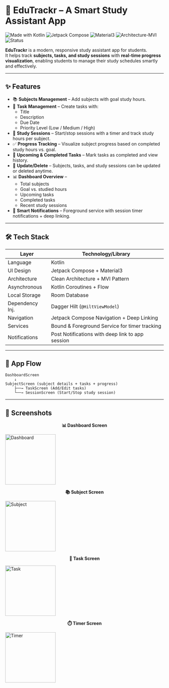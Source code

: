 # 📖 EduTrackr – A Smart Study Assistant App

![Made with Kotlin](https://img.shields.io/badge/Made%20with-Kotlin-7f52ff.svg)
![Jetpack Compose](https://img.shields.io/badge/UI-Jetpack%20Compose-blue)
![Material3](https://img.shields.io/badge/Material%20Design-3-4285F4.svg)
![Architecture-MVI](https://img.shields.io/badge/Architecture-MVI-green)
![Status](https://img.shields.io/badge/Status-Active-brightgreen)

**EduTrackr** is a modern, responsive study assistant app for students.  
It helps track **subjects, tasks, and study sessions** with **real-time progress visualization**, enabling students to manage their study schedules smartly and effectively.  

---

## ✨ Features

- 📚 **Subjects Management** – Add subjects with goal study hours.  
- 📝 **Task Management** – Create tasks with:
  - Title  
  - Description  
  - Due Date  
  - Priority Level (Low / Medium / High)  
- 🎯 **Study Sessions** – Start/stop sessions with a timer and track study hours per subject.  
- ✅ **Progress Tracking** – Visualize subject progress based on completed study hours vs. goal.  
- 📅 **Upcoming & Completed Tasks** – Mark tasks as completed and view history.  
- 🔄 **Update/Delete** – Subjects, tasks, and study sessions can be updated or deleted anytime.  
- 📊 **Dashboard Overview** –  
  - Total subjects  
  - Goal vs. studied hours  
  - Upcoming tasks  
  - Completed tasks  
  - Recent study sessions  
- 🔔 **Smart Notifications** – Foreground service with session timer notifications + deep linking.  

---

## 🛠️ Tech Stack

| Layer            | Technology/Library                                |
|------------------|---------------------------------------------------|
| Language         | Kotlin                                            |
| UI Design        | Jetpack Compose + Material3                       |
| Architecture     | Clean Architecture + MVI Pattern                  |
| Asynchronous     | Kotlin Coroutines + Flow                          |
| Local Storage    | Room Database                                     |
| Dependency Inj.  | Dagger Hilt (`@HiltViewModel`)                    |
| Navigation       | Jetpack Compose Navigation + Deep Linking         |
| Services         | Bound & Foreground Service for timer tracking     |
| Notifications    | Post Notifications with deep link to app session  |

---

## 📲 App Flow

```text
DashboardScreen
    ↓
SubjectScreen (subject details + tasks + progress)
    ├──→ TaskScreen (Add/Edit tasks)
    └──→ SessionScreen (Start/Stop study session)
```

---


## 📸 Screenshots

<p align="center">
  <div>
    <p align="center"><b>📊 Dashboard Screen</b></p>
    <img src="https://github.com/user-attachments/assets/4d0bf410-f8e4-4a0e-89bb-4d9a8a686fb8" alt="Dashboard" width="160"/>
  </div>
  <div>
    <p align="center"><b>📚 Subject Screen</b></p>
    <img src="https://github.com/user-attachments/assets/46cc083b-a1fb-487a-a930-2f97d5d382da" alt="Subject" width="160"/>
  </div>
</p>

<p align="center">
  <div>
    <p align="center"><b>📝 Task Screen</b></p>
    <img src="https://github.com/user-attachments/assets/44e2432d-fda5-4bad-ab42-c01fff992870" alt="Task" width="160"/>
  </div>
  <div>
    <p align="center"><b>⏱️ Timer Screen</b></p>
    <img src="https://github.com/user-attachments/assets/b83fe653-6e60-49c5-8852-d1deae841d08" alt="Timer" width="160"/>
  </div>
</p>





